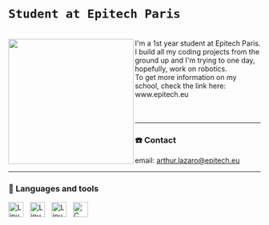 # ```Student at Epitech Paris```

<br>
<img align="left" width="250px" src="https://upload.wikimedia.org/wikipedia/commons/2/2d/Epitech.png" />
I'm a 1st year student at Epitech Paris. I build all my coding projects from the ground up and I'm trying to one day, hopefully, work on robotics. <br>
To get more information on my school, check the link here: www.epitech.eu
<br> <br> <br>

---

### ☎️ Contact

email: arthur.lazaro@epitech.eu
<br>

---

### 🧰 Languages and tools


<img align="left" alt="Linux" width="30px" style="padding-right:10px;" src="https://cdn.jsdelivr.net/gh/devicons/devicon/icons/github/github-original-wordmark.svg" />
<img align="left" alt="Linux" width="30px" style="padding-right:10px;" src="https://cdn.jsdelivr.net/gh/devicons/devicon/icons/bash/bash-original.svg" />
<img align="left" alt="Linux" width="30px" style="padding-right:10px;" src="https://cdn.jsdelivr.net/gh/devicons/devicon/icons/linux/linux-original.svg" />
<img align="left" alt="C" width="30px" style="padding-right:10px;" src="https://cdn.jsdelivr.net/gh/devicons/devicon/icons/c/c-original.svg" />
